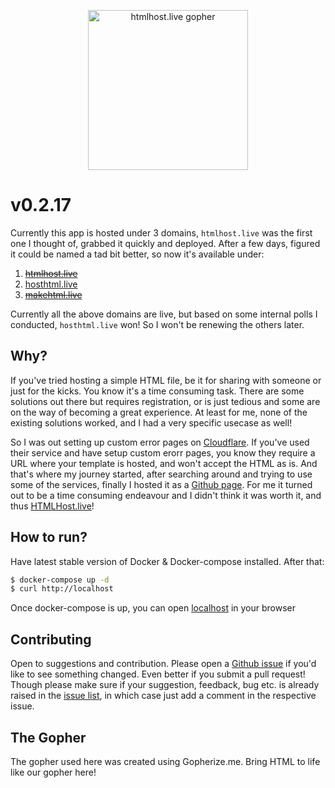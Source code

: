 <p align="center"><img src="https://user-images.githubusercontent.com/1092882/99123668-a3951000-2626-11eb-8cb3-7e25da2129b5.png" alt="htmlhost.live gopher" width="256px"/></p>

# v0.2.17

Currently this app is hosted under 3 domains, `htmlhost.live` was the first one I thought of, grabbed it quickly and deployed. After a few days, figured it could be named a tad bit better, so now it's available under:

1. ~~[htmlhost.live](https://htmlhost.live)~~
2. [hosthtml.live](https://hosthtml.live)
3. ~~[makehtml.live](https://makehtml.live)~~

Currently all the above domains are live, but based on some internal polls I conducted, `hosthtml.live` won! So I won't be renewing the others later.

## Why?

If you've tried hosting a simple HTML file, be it for sharing with someone or just for the kicks. You know it's a time consuming task. There are some solutions out there but requires registration, or is just tedious and some are on the way of becoming a great experience. At least for me, none of the existing solutions worked, and I had a very specific usecase as well!

So I was out setting up custom error pages on [Cloudflare](http://cloudflare.com). If you've used their service and have setup custom erorr pages, you know they require a URL where your template is hosted, and won't accept the HTML as is. And that's where my journey started, after searching around and trying to use some of the services, finally I hosted it as a [Github page](https://pages.github.com/). For me it turned out to be a time consuming endeavour and I didn't think it was worth it, and thus <a href="/#home">HTMLHost.live</a>!


## How to run?

Have latest stable version of Docker & Docker-compose installed. After that:

```bash
$ docker-compose up -d
$ curl http://localhost
```

Once docker-compose is up, you can open [localhost](http://localhost) in your browser


## Contributing

Open to suggestions and contribution. Please open a [Github issue](https://github.com/bnkamalesh/htmlhost/issues/new) if you'd like to see something changed. Even better if you submit a pull request!
Though please make sure if your suggestion, feedback, bug etc. is already raised in the [issue list](https://github.com/bnkamalesh/htmlhost/issues?q=), in which case just add a comment in the respective issue.

## The Gopher

The gopher used here was created using Gopherize.me. Bring HTML to life like our gopher here!